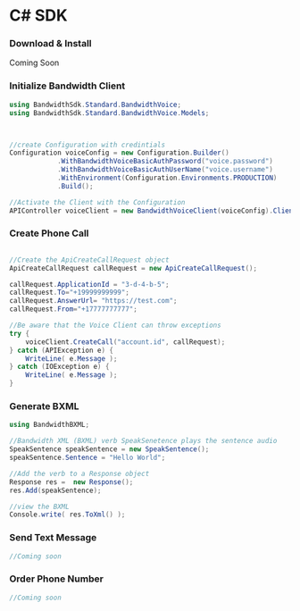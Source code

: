 # C# SDK

### Download & Install

Coming Soon

### Initialize Bandwidth Client

```csharp
using BandwidthSdk.Standard.BandwidthVoice;
using BandwidthSdk.Standard.BandwidthVoice.Models;



//create Configuration with credintials
Configuration voiceConfig = new Configuration.Builder()
			.WithBandwidthVoiceBasicAuthPassword("voice.password")
			.WithBandwidthVoiceBasicAuthUserName("voice.username")
			.WithEnvironment(Configuration.Environments.PRODUCTION)
			.Build();

//Activate the Client with the Configuration
APIController voiceClient = new BandwidthVoiceClient(voiceConfig).Client;

```

### Create Phone Call

```csharp

//Create the ApiCreateCallRequest object
ApiCreateCallRequest callRequest = new ApiCreateCallRequest();

callRequest.ApplicationId = "3-d-4-b-5";
callRequest.To="+19999999999";
callRequest.AnswerUrl= "https://test.com";
callRequest.From="+17777777777";

//Be aware that the Voice Client can throw exceptions 
try {
	voiceClient.CreateCall("account.id", callRequest);
} catch (APIException e) {
	WriteLine( e.Message );
} catch (IOException e) {
	WriteLine( e.Message );
}


```

### Generate BXML

```csharp
using BandwidthBXML;

//Bandwidth XML (BXML) verb SpeakSenetence plays the sentence audio
SpeakSentence speakSentence = new SpeakSentence();
speakSentence.Sentence = "Hello World";

//Add the verb to a Response object
Response res =  new Response();
res.Add(speakSentence);

//view the BXML 
Console.write( res.ToXml() );

```

### Send Text Message

```csharp
//Coming soon
```

### Order Phone Number

```csharp
//Coming soon
```
